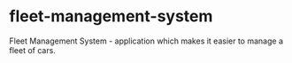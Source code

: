 # fleet-management-system
Fleet Management System - application which makes it easier to manage a fleet of cars.
